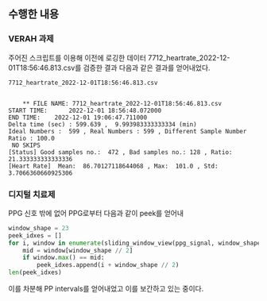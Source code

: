 ## 수행한 내용

### VERAH 과제
주어진 스크립트를 이용해 이전에 로깅한 데이터 7712_heartrate_2022-12-01T18:56:46.813.csv를 검증한 결과
다음과 같은 결과를 얻어내었다.
```
7712_heartrate_2022-12-01T18:56:46.813.csv


    ** FILE NAME: 7712_heartrate_2022-12-01T18:56:46.813.csv
START TIME: 	 2022-12-01 18:56:48.072000
END TIME: 	 2022-12-01 19:06:47.711000
Delta time (sec) : 599.639 ,  9.993983333333334 (min)
Ideal Numbers :  599 , Real Numbers : 599 , Different Sample Number Ratio : 100.0
 NO SKIPS
[Status] Good samples no.:  472 , Bad samples no.: 128 , Ratio: 21.333333333333336
[Heart Rate]  Mean:  86.70127118644068 , Max:  101.0 , Std:  3.7066360660925306
```

### 디지털 치료제

PPG 신호 밖에 없어 PPG로부터 다음과 같이 peek를 얻어내
```py
window_shape = 23
peek_idxes = []
for i, window in enumerate(sliding_window_view(ppg_signal, window_shape)):
    mid = window[window_shape // 2]
    if window.max() == mid:
        peek_idxes.append(i + window_shape // 2)
len(peek_idxes)
```
이를 차분해 PP intervals를 얻어내었고 이를 보간하고 있는 중이다.
